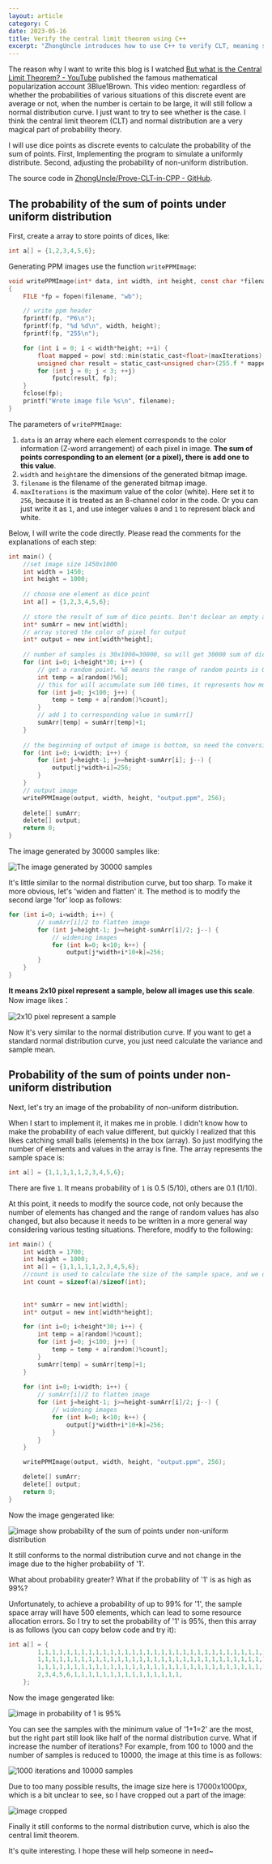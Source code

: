 ```yaml
---
layout: article
category: C
date: 2023-05-16
title: Verify the central limit theorem using C++
excerpt: "ZhongUncle introduces how to use C++ to verify CLT, meaning sum of independent random variables following normal distribution when number is large enough."
---
```

The reason why I want to write this blog is I watched [But what is the Central Limit Theorem? - YouTube](https://www.youtube.com/watch?v=zeJD6dqJ5lo) published the famous mathematical popularization account 3Blue1Brown. This video mention: regardless of whether the probabilities of various situations of this discrete event are average or not, when the number is certain to be large, it will still follow a normal distribution curve. I just want to try to see whether is the case. I think the central limit theorem (CLT) and normal distribution are a very magical part of probability theory.

I will use dice points as discrete events to calculate the probability of the sum of points. First, Implementing the program to simulate a uniformly distribute. Second, adjusting the probability of non-uniform distribution. 

The source code in [ZhongUncle/Prove-CLT-in-CPP - GitHub](https://github.com/ZhongUncle/Prove-CLT-in-CPP).

## The probability of the sum of points under uniform distribution
First, create a array to store points of dices, like:

```c
int a[] = {1,2,3,4,5,6};
```

Generating PPM images use the function `writePPMImage`:

```c
void writePPMImage(int* data, int width, int height, const char *filename, int maxIterations)
{
    FILE *fp = fopen(filename, "wb");

    // write ppm header
    fprintf(fp, "P6\n");
    fprintf(fp, "%d %d\n", width, height);
    fprintf(fp, "255\n");

    for (int i = 0; i < width*height; ++i) {
        float mapped = pow( std::min(static_cast<float>(maxIterations), static_cast<float>(data[i])) / 256.f, .5f);
        unsigned char result = static_cast<unsigned char>(255.f * mapped);
        for (int j = 0; j < 3; ++j)
            fputc(result, fp);
    }
    fclose(fp);
    printf("Wrote image file %s\n", filename);
}
```

The parameters of `writePPMImage`:
1. `data` is an array where each element corresponds to the color information (Z-word arrangement) of each pixel in image. **The sum of points corresponding to an element (or a pixel), there is add one to this value**.
2. `width` and `height`are the dimensions of the generated bitmap image.
3. `filename` is the filename of the generated bitmap image.
4. `maxIterations` is the maximum value of the color (white). Here set it to `256`, because it is treated as an 8-channel color in the code. Or you can just write it as `1`, and use integer values `0` and `1` to represent black and white.

Below, I will write the code directly. Please read the comments for the explanations of each step:

```c
int main() {
	//set image size 1450x1000
    int width = 1450;
    int height = 1000;
    
    // choose one element as dice point 
    int a[] = {1,2,3,4,5,6};
    
    // store the result of sum of dice points. Don't declear an empty array here, because some compiler will set empty elements to "strange" value and run in error (C compiler will set 0 default)
    int* sumArr = new int[width];
    // array stored the color of pixel for output
    int* output = new int[width*height];
	
    // number of samples is 30x1000=30000, so will get 30000 sum of dice points
    for (int i=0; i<height*30; i++) {
    	// get a random point. %6 means the range of random points is 0~5, corresponding length of a[]
        int temp = a[random()%6];
        // this for will accumulate sum 100 times, it represents how much dice points add together.=
        for (int j=0; j<100; j++) {
            temp = temp + a[random()%count];
        }
	    // add 1 to corresponding value in sumArr[]
	    sumArr[temp] = sumArr[temp]+1;
    }
	    
	// the beginning of output of image is bottom, so need the conversion
	for (int i=0; i<width; i++) {
	    for (int j=height-1; j>=height-sumArr[i]; j--) {
	        output[j*width+i]=256;
	    }
	}
	// output image
	writePPMImage(output, width, height, "output.ppm", 256);
	
	delete[] sumArr;
	delete[] output;
	return 0;
}
```

The image generated by 30000 samples like:

![The image generated by 30000 samples](/assets/images/0ab6001312674f5584344e66805e9ed6.jpeg)

It's little similar to the normal distribution curve, but too sharp. To make it more obvious, let's 'widen and flatten' it. The method is to modify the second large 'for' loop as follows:

```c
for (int i=0; i<width; i++) {
        // sumArr[i]/2 to flatten image
        for (int j=height-1; j>=height-sumArr[i]/2; j--) {
            // widening images
            for (int k=0; k<10; k++) {
                output[j*width+i*10+k]=256;
        }
    }
}
```
**It means 2x10 pixel represent a sample, below all images use this scale**. Now image likes：

![2x10 pixel represent a sample](/assets/images/d515e45655d847828bad030152d625cc.jpeg)

Now it's very similar to the normal distribution curve. If you want to get a standard normal distribution curve, you just need calculate the variance and sample mean.

## Probability of the sum of points under non-uniform distribution
Next, let's try an image of the probability of non-uniform distribution. 

When I start to implement it, it makes me in proble. I didn't know how to make the probability of each value different, but quickly I realized that this likes catching small balls (elements) in the box (array). So just modifying the number of elements and values in the array is fine. The array represents the sample space is:

```c
int a[] = {1,1,1,1,1,2,3,4,5,6};
```

There are five `1`. It means probability of `1` is 0.5 (5/10), others are 0.1 (1/10).

At this point, it needs to modify the source code, not only because the number of elements has changed and the range of random values has also changed, but also because it needs to be written in a more general way considering various testing situations. Therefore, modify to the following:

```c
int main() {
    int width = 1700;
    int height = 1000;
    int a[] = {1,1,1,1,1,2,3,4,5,6};
    //count is used to calculate the size of the sample space, and we don't need to manually modify
    int count = sizeof(a)/sizeof(int);
    
    
    int* sumArr = new int[width];
    int* output = new int[width*height];

    for (int i=0; i<height*30; i++) {
        int temp = a[random()%count];
        for (int j=0; j<100; j++) {
            temp = temp + a[random()%count];
        }
        sumArr[temp] = sumArr[temp]+1;
    }
    
    for (int i=0; i<width; i++) {
        // sumArr[i]/2 to flatten image
        for (int j=height-1; j>=height-sumArr[i]/2; j--) {
            // widening images
            for (int k=0; k<10; k++) {
                output[j*width+i*10+k]=256;
            }
        }
    }

    writePPMImage(output, width, height, "output.ppm", 256);

    delete[] sumArr;
    delete[] output;
    return 0;
}
```

Now the image gengerated like:

![image show probability of the sum of points under non-uniform distribution](/assets/images/24241094ec84457490b1394f7396b8a4.jpeg)

It still conforms to the normal distribution curve and not change in the image due to the higher probability of '1'.

What about probability greater? What if the probability of '1' is as high as 99%?

Unfortunately, to achieve a probability of up to 99% for '1', the sample space array will have 500 elements, which can lead to some resource allocation errors. So I try to set the probability of '1' is 95%, then this array is as follows (you can copy below code and try it):

```c
int a[] = {
       	1,1,1,1,1,1,1,1,1,1,1,1,1,1,1,1,1,1,1,1,1,1,1,1,1,1,1,1,1,1,1,1,1,1,1,1,1,1,1,1,1,1,1,1,1,1,1,1,1,1,1,1,1,1,1,1,1,1,1,1,1,1,1,1,1,1,1,1,1,1,1,1,1,1,1,1,1,1,1,1,    //#'1' = 40
        1,1,1,1,1,1,1,1,1,1,1,1,1,1,1,1,1,1,1,1,1,1,1,1,1,1,1,1,1,1,1,1,1,1,1,1,1,1,1,1,1,1,1,1,1,1,1,1,1,1,1,1,1,1,1,1,1,1,1,1,1,1,1,1,1,1,1,1,1,1,1,1,1,1,1,1,1,1,1,1,    //#'1' = 40
        1,1,1,1,1,1,1,1,1,1,1,1,1,1,1,1,1,1,1,1,1,1,1,1,1,1,1,1,1,1,1,1,1,1,1,1,1,1,1,1,1,1,1,1,1,1,1,1,1,1,1,1,1,1,1,1,1,1,1,1,1,1,1,1,1,1,1,1,1,1,1,1,1,1,1,1,1,1,1,1,    //#'1' = 40
        2,3,4,5,6,1,1,1,1,1,1,1,1,1,1,1,1,1,1,1,                          //#'1' = 15
    };
```

Now the image gengerated like:

![image in probability of 1 is 95%](/assets/images/51dce0d54ee0491cbf57b99f6acdc24a.jpeg)

You can see the samples with the minimum value of '1+1=2' are the most, but the right part still look like half of the normal distribution curve. What if increase the number of iterations? For example, from 100 to 1000 and the number of samples is reduced to 10000, the image at this time is as follows:

![1000 iterations and 10000 samples](/assets/images/7f03e7b0b2764a908d29aab45a2c8d0b.jpeg)

Due to too many possible results, the image size here is 17000x1000px, which is a bit unclear to see, so I have cropped out a part of the image:

![image cropped](/assets/images/464e02a09ffd4537b988153f9c32c782.jpeg)

Finally it still conforms to the normal distribution curve, which is also the central limit theorem.

It's quite interesting. I hope these will help someone in need~